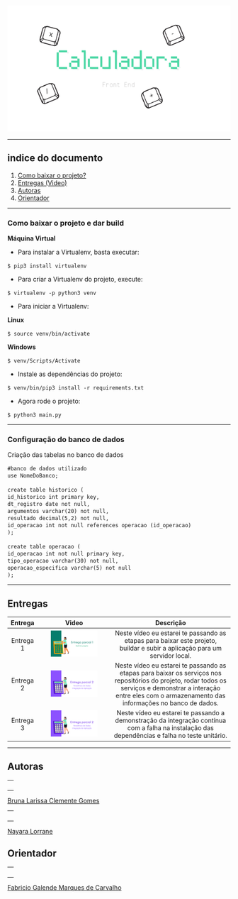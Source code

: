 <p align="center">

  <img src="https://github.com/Trabalhos-Fatec/Calculadora-FrontEnd/blob/main/Repository%20Images/Calculadora-Banner.png" alt="banner do projeto calculadora">
  
</p>

*******

## indice do documento

 1. [Como baixar o projeto?](#build) <br>
 2. [Entregas (Video)](#send1) <br>
 3. [Autoras](#author)
 4. [Orientador](#teacher)

-------------------------------------------------------
<div id='build'/>  

### Como baixar o projeto e dar build

**Máquina Virtual**

- Para instalar a Virtualenv, basta executar:

```
$ pip3 install virtualenv
```

- Para criar a Virtualenv do projeto, execute:

```
$ virtualenv -p python3 venv
```

- Para iniciar a Virtualenv:

**Linux**

```
$ source venv/bin/activate
```

**Windows**

```
$ venv/Scripts/Activate
```


- Instale as dependências do projeto:
```
$ venv/bin/pip3 install -r requirements.txt
```

- Agora rode o projeto:
```
$ python3 main.py
```

-------------------------------------------------------

### Configuração do banco de dados

Criação das tabelas no banco de dados

```
#banco de dados utilizado
use NomeDoBanco;

create table historico (
id_historico int primary key,
dt_registro date not null,
argumentos varchar(20) not null,
resultado decimal(5,2) not null,
id_operacao int not null references operacao (id_operacao)
);

create table operacao (
id_operacao int not null primary key,
tipo_operacao varchar(30) not null,
operacao_especifica varchar(5) not null
);
```
  --------------------------
 
 ## Entregas

 <div id='send1'/>  

|  Entrega  | Video   |      Descrição      |
|:----------:|:----------:|:-------------:|
 Entrega 1 | <a href="https://youtu.be/LmJKxIrqFBw" target="_blank"><img src="https://github.com/Trabalhos-Fatec/Calculadora-FrontEnd/blob/main/Repository%20Images/Capa-video1.png"  width="70%" title="Entrega 1"/></a> |  Neste vídeo eu estarei te passando as etapas para baixar este projeto, buildar e subir a aplicação para um servidor local.|
 Entrega 2| <a href="" target="_blank"><img src="https://github.com/Trabalhos-Fatec/Calculadora-FrontEnd/blob/main/Repository%20Images/Capa-video2.png"  width="70%" title="Entrega 2"/></a> |    Neste vídeo eu estarei te passando as etapas para baixar os serviços nos repositórios do projeto, rodar todos os serviços e demonstrar a interação entre eles com o armazenamento das informações no banco de dados.   |
 Entrega 3| <a href="https://www.youtube.com/watch?v=qsWQxMBulh0" target="_blank"><img src="https://github.com/Trabalhos-Fatec/Calculadora-FrontEnd/blob/main/Repository%20Images/Capa-video2.png"  width="70%" title="Entrega 3"/></a> |    Neste vídeo eu estarei te passando a demonstração da integração contínua com a falha na instalação das dependências e falha no teste unitário.   |


  --------------------------

<div id='author'/>  
 
  ## Autoras
<table>
  <tr>
    <td align="center"><a href="https://github.com/littlebru"><img src="https://avatars3.githubusercontent.com/u/41810923?s=460&u=c2196ec3a4f76218d7b11bb2a9cf025d2d2e9fdc&v=4" width="70px;" alt="" title="Olha eu ai"/></td>
 </tr>
</table>
 
[Bruna Larissa Clemente Gomes](https://github.com/littlebru)<br>

<table>
  <tr>
    <td align="center"><a href="https://github.com/nayaralorrane"><img src="https://avatars.githubusercontent.com/u/59921213?v=4" width="70px;" alt="" title="Olha eu ai"/></td>
 </tr>
</table>
 
[Nayara Lorrane](https://github.com/nayaralorrane)<br>

 <div id='teacher'/>  

## Orientador
<table>
  <tr>
    <td align="center"><a href="https://github.com/prof-fabriciogmc"><img src="https://avatars.githubusercontent.com/u/31361161?v=4" width="70px;" alt="" title="Mestre Masanori"/></td>
  </tr>
</table>

 [Fabricio Galende Marques de Carvalho](https://github.com/prof-fabriciogmc)


